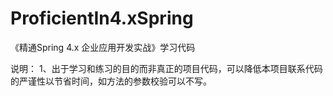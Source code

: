 # ProficientIn4.xSpring
《精通Spring 4.x 企业应用开发实战》学习代码

说明：
1、出于学习和练习的目的而非真正的项目代码，可以降低本项目联系代码的严谨性以节省时间，如方法的参数校验可以不写。
